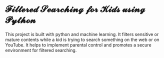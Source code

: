 # 𝓕𝓲𝓵𝓽𝓮𝓻𝓮𝓭 𝓢𝓮𝓪𝓻𝓬𝓱𝓲𝓷𝓰 𝓯𝓸𝓻 𝓚𝓲𝓭𝓼 𝓾𝓼𝓲𝓷𝓰 𝓟𝔂𝓽𝓱𝓸𝓷

This project is built with python and machine learning. It filters sensitive or mature contents while a kid is trying to search something on the web or on YouTube. It helps to implement parental control and promotes a secure environment for filtered searching.


